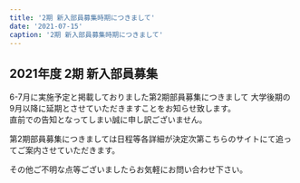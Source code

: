 ```yaml
---
title: '2期 新入部員募集時期につきまして'
date: '2021-07-15'
caption: '2期 新入部員募集時期につきまして'
---
```


## 2021年度 2期 新入部員募集
 
6-7月に実施予定と掲載しておりました第2期部員募集につきまして
大学後期の9月以降に延期とさせていただきますことをお知らせ致します。  
直前での告知となってしまい誠に申し訳ございません。  

第2期部員募集につきましては日程等各詳細が決定次第こちらのサイトにて追ってご案内させていただきます。
 
その他ご不明な点等ございましたらお気軽にお問い合わせ下さい。  



